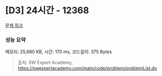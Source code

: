 # [D3] 24시간 - 12368 

[문제 링크](https://swexpertacademy.com/main/code/problem/problemDetail.do?contestProbId=AXsEBlLqedsDFARX) 

### 성능 요약

메모리: 25,680 KB, 시간: 170 ms, 코드길이: 375 Bytes



> 출처: SW Expert Academy, https://swexpertacademy.com/main/code/problem/problemList.do